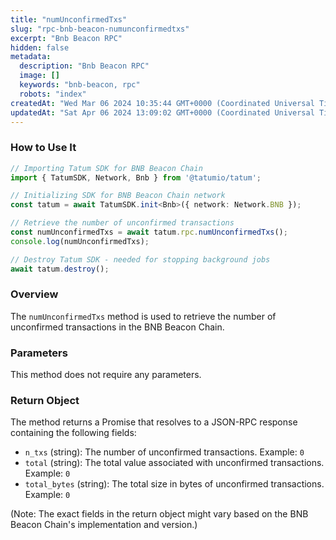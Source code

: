 ```yaml
---
title: "numUnconfirmedTxs"
slug: "rpc-bnb-beacon-numunconfirmedtxs"
excerpt: "Bnb Beacon RPC"
hidden: false
metadata: 
  description: "Bnb Beacon RPC"
  image: []
  keywords: "bnb-beacon, rpc"
  robots: "index"
createdAt: "Wed Mar 06 2024 10:35:44 GMT+0000 (Coordinated Universal Time)"
updatedAt: "Sat Apr 06 2024 13:09:02 GMT+0000 (Coordinated Universal Time)"
---
```




### How to Use It

```typescript
// Importing Tatum SDK for BNB Beacon Chain
import { TatumSDK, Network, Bnb } from '@tatumio/tatum';

// Initializing SDK for BNB Beacon Chain network
const tatum = await TatumSDK.init<Bnb>({ network: Network.BNB });

// Retrieve the number of unconfirmed transactions
const numUnconfirmedTxs = await tatum.rpc.numUnconfirmedTxs();
console.log(numUnconfirmedTxs);

// Destroy Tatum SDK - needed for stopping background jobs
await tatum.destroy();
```

### Overview

The `numUnconfirmedTxs` method is used to retrieve the number of unconfirmed transactions in the BNB Beacon Chain.

### Parameters

This method does not require any parameters.

### Return Object

The method returns a Promise that resolves to a JSON-RPC response containing the following fields:

- `n_txs` (string): The number of unconfirmed transactions. Example: `0`
- `total` (string): The total value associated with unconfirmed transactions. Example: `0`
- `total_bytes` (string): The total size in bytes of unconfirmed transactions. Example: `0`

(Note: The exact fields in the return object might vary based on the BNB Beacon Chain's implementation and version.)
